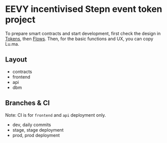 # EEVY incentivised Stepn event token project

To prepare smart contracts and start development, first check the design in [Tokens](TOKENS.md), then [Flows](FLOWS.md). Then, for the basic functions and UX, you can copy Lu.ma.

## Layout

- contracts
- frontend
- api
- dbm

## Branches & CI

Note: CI is for `frontend` and `api` deployment only.

- dev, daily commits
- stage, stage deployment
- prod, prod deployment
